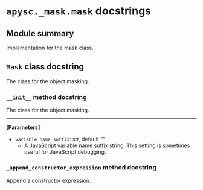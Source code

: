 # `apysc._mask.mask` docstrings

## Module summary

Implementation for the mask class.

## `Mask` class docstring

The class for the object masking.

### `__init__` method docstring

The class for the object masking.<hr>

**[Parameters]**

- `variable_name_suffix`: str, default ""
  - A JavaScript variable name suffix string. This setting is sometimes useful for JavaScript debugging.

### `_append_constructor_expression` method docstring

Append a constructor expression.